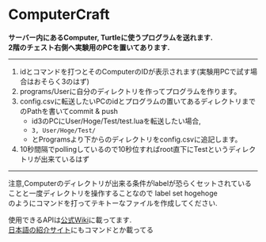 # ComputerCraft
**サーバー内にあるComputer, Turtleに使うプログラムを送れます.**  
**2階のチェスト右側へ実験用のPCを置いてあります.**  
- - -
1. idとコマンドを打つとそのComputerのIDが表示されます(実験用PCで試す場合はおそらく3のはず)  
2. programs/Userに自分のディレクトリを作ってプログラムを作ります。  
3. config.csvに転送したいPCのidとプログラムの置いてあるディレクトリまでのPathを書いてcommit & push  
    * id3のPCにUser/Hoge/Test/test.luaを転送したい場合,  
    * `3, User/Hoge/Test/ `   
    * とProgramsより下からのディレクトリをconfig.csvに追記します。  
4. 10秒間隔でpollingしているので10秒位すればroot直下にTestというディレクトリが出来ているはず  
  
   
- - -  
注意,Computerのディレクトリが出来る条件がlabelが恐らくセットされていることと一度ディレクトリを操作することなので
label set hogehoge  
のようにコマンドを打ってテキトーなファイルを作成してください.

使用できるAPIは[公式Wiki](https://tweaked.cc/)に載ってます.  
[日本語の紹介サイト](https://w.atwiki.jp/minecraft/pages/483.html)にもコマンドとか載ってる
